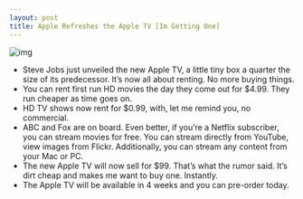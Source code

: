 ```yaml
---
layout: post
title: Apple Refreshes the Apple TV [Im Getting One]
---
```

![img](http://media.idownloadblog.com/wp-content/uploads/2010/09/Apple-TV-Event.jpg)
* Steve Jobs just unveiled the new Apple TV, a little tiny box a quarter the size of its predecessor. It’s now all about renting. No more buying things.
* You can rent first run HD movies the day they come out for $4.99. They run cheaper as time goes on.
* HD TV shows now rent for $0.99, with, let me remind you, no commercial.
* ABC and Fox are on board. Even better, if you’re a Netflix subscriber, you can stream movies for free. You can stream directly from YouTube, view images from Flickr. Additionally, you can stream any content from your Mac or PC.
* The new Apple TV will now sell for $99. That’s what the rumor said. It’s dirt cheap and makes me want to buy one. Instantly.
* The Apple TV will be available in 4 weeks and you can pre-order today.

